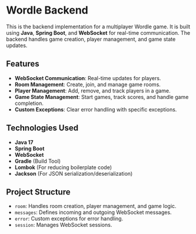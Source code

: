# Wordle Backend

This is the backend implementation for a multiplayer Wordle game. It is built using **Java**, **Spring Boot**, and **WebSocket** for real-time communication. The backend handles game creation, player management, and game state updates.

## Features

- **WebSocket Communication**: Real-time updates for players.
- **Room Management**: Create, join, and manage game rooms.
- **Player Management**: Add, remove, and track players in a game.
- **Game State Management**: Start games, track scores, and handle game completion.
- **Custom Exceptions**: Clear error handling with specific exceptions.

## Technologies Used

- **Java 17**
- **Spring Boot**
- **WebSocket**
- **Gradle** (Build Tool)
- **Lombok** (For reducing boilerplate code)
- **Jackson** (For JSON serialization/deserialization)

## Project Structure

- `room`: Handles room creation, player management, and game logic.
- `messages`: Defines incoming and outgoing WebSocket messages.
- `error`: Custom exceptions for error handling.
- `session`: Manages WebSocket sessions.